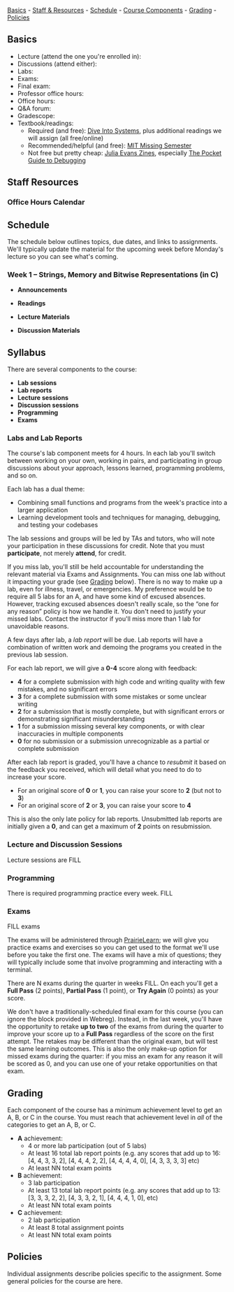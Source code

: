 

[Basics](#basics) -
[Staff &amp; Resources](#staff-resources) -
[Schedule](#schedule) -
[Course Components](#syllabus) -
[Grading](#grading) -
[Policies](#policy)

## <a name="basics"></a> Basics

- Lecture (attend the one you're enrolled in):
- Discussions (attend either):
- Labs:
- Exams:
- Final exam:
- Professor office hours:
- Office hours:
- Q&A forum:
- Gradescope:
- Textbook/readings:
  - Required (and free): [Dive Into Systems](https://diveintosystems.org/book/), plus additional readings we will assign (all free/online)
  - Recommended/helpful (and free): [MIT Missing Semester](https://missing.csail.mit.edu/)
  - Not free but pretty cheap: [Julia Evans Zines](https://wizardzines.com/), especially [The Pocket Guide to Debugging](https://wizardzines.com/zines/debugging-guide/)

## <a name="staff-resources"></a> Staff Resources

### Office Hours Calendar


## <a name="schedule"></a> Schedule

The schedule below outlines topics, due dates, and links to assignments. We'll
typically update the material for the upcoming week before Monday's lecture so
you can see what's coming.

### Week 1 – Strings, Memory and Bitwise Representations (in C)

- **Announcements**

- **Readings**

- **Lecture Materials**

- **Discussion Materials**

## Syllabus

There are several components to the course:

- **Lab sessions**
- **Lab reports**
- **Lecture sessions**
- **Discussion sessions**
- **Programming**
- **Exams**

### Labs and Lab Reports

The course's lab component meets for 4 hours. In each lab you'll switch between
working on your own, working in pairs, and participating in group discussions
about your approach, lessons learned, programming problems, and so on.

Each lab has a dual theme:

- Combining small functions and programs from the week's practice into a larger
  application
- Learning development tools and techniques for managing, debugging, and
  testing your codebases

The lab sessions and groups will be led by TAs and tutors, who will note your
participation in these discussions for credit. Note that you must
**participate**, not merely **attend**, for credit.

If you miss lab, you'll still be held accountable for understanding the
relevant material via Exams and Assignments. You can miss one lab without it
impacting your grade (see [Grading](#grading) below). There is no way to make
up a lab, even for illness, travel, or emergencies. My preference would be to
require all 5 labs for an A, and have some kind of excused absences. However,
tracking excused absences doesn't really scale, so the “one for any reason”
policy is how we handle it. You don't need to justify your missed labs. Contact
the instructor if you'll miss more than 1 lab for unavoidable reasons.

A few days after lab, a _lab report_ will be due. Lab reports will have a
combination of written work and demoing the programs you created in the
previous lab session.

For each lab report, we will give a **0-4** score along with feedback:

- **4** for a complete submission with high code and writing quality with few
  mistakes, and no significant errors
- **3** for a complete submission with some mistakes or some unclear writing
- **2** for a submission that is mostly complete, but with significant errors
  or demonstrating significant misunderstanding
- **1** for a submission missing several key components, or with clear
  inaccuracies in multiple components
- **0** for no submission or a submission unrecognizable as a partial or complete submission

After each lab report is graded, you'll have a chance to *resubmit* it based on
the feedback you received, which will detail what you need to do to increase
your score.

- For an original score of **0** or **1**, you can raise your score to **2** (but not to **3**)
- For an original score of **2** or **3**, you can raise your score to **4**

This is also the only late policy for lab reports. Unsubmitted lab reports are
initially given a **0**, and can get a maximum of **2** points on resubmission.

### Lecture and Discussion Sessions

Lecture sessions are FILL

### Programming

There is required programming practice every week. FILL

### Exams

FILL exams

The exams will be administered through
[PrairieLearn](https://www.prairielearn.com/about); we will give you practice
exams and exercises so you can get used to the format we'll use before you take
the first one. The exams will have a mix of questions; they will typically
include some that involve programming and interacting with a terminal.

There are N exams during the quarter in weeks FILL. On each you'll
get a **Full Pass** (2 points), **Partial Pass** (1 point), or
**Try Again** (0 points) as your score.

We don't have a traditionally-scheduled final exam for this course (you can
ignore the block provided in Webreg).  Instead, in the last week, you'll have
the opportunity to retake **up to two** of the exams from during the quarter to
improve your score up to a **Full Pass** regardless of the score on the first
attempt. The retakes may be different than the original exam, but will test the
same learning outcomes. This is also the only make-up option for missed exams
during the quarter: if you miss an exam for any reason it will be scored as 0,
and you can use one of your retake opportunities on that exam.

## Grading

Each component of the course has a minimum achievement level to get an A, B, or
C in the course. You must reach that achievement level in _all_ of the
categories to get an A, B, or C.

- **A** achievement:
    - 4 or more lab participation (out of 5 labs)
    - At least 16 total lab report points (e.g. any scores that add up to 16: [4, 4, 3, 3, 2], [4, 4, 4, 2, 2], [4, 4, 4, 4, 0], [4, 3, 3, 3, 3] etc)
    - At least NN total exam points
- **B** achievement:
    - 3 lab participation
    - At least 13 total lab report points (e.g. any scores that add up to 13: [3, 3, 3, 2, 2], [4, 3, 3, 2, 1], [4, 4, 4, 1, 0], etc)
    - At least NN total exam points
- **C** achievement:
    - 2 lab participation
    - At least 8 total assignment points
    - At least NN total exam points


## Policies

Individual assignments describe policies specific to the assignment. Some
general policies for the course are here.


